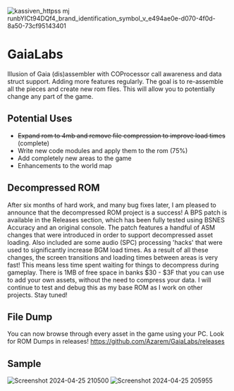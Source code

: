 ![kassiven_httpss mj runbYICt94DQf4_brand_identification_symbol_v_e494ae0e-d070-4f0d-8a50-73cf95143401](https://github.com/Azarem/GaiaLabs/assets/7395229/ff1f5cd9-d3d7-4567-b950-64d6d1191934)

# GaiaLabs
Illusion of Gaia (dis)assembler with COProcessor call awareness and data struct support. Adding more features regularly.
The goal is to re-assemble all the pieces and create new rom files. This will allow you to potentially change any part of the game.

## Potential Uses
- ~~Expand rom to 4mb and remove file compression to improve load times~~ (complete)
- Write new code modules and apply them to the rom (75%)
- Add completely new areas to the game
- Enhancements to the world map

## Decompressed ROM
After six months of hard work, and many bug fixes later, I am pleased to announce that the decompressed ROM project is a success! A BPS patch is available in the Releases section, which has been fully tested using BSNES Accuracy and an original console. The patch features a handful of ASM changes that were introduced in order to support decompressed asset loading. Also included are some audio (SPC) processing 'hacks' that were used to significantly increase BGM load times. As a result of all these changes, the screen transitions and loading times between areas is very fast! This means less time spent waiting for things to decompress during gameplay. There is 1MB of free space in banks $30 - $3F that you can use to add your own assets, without the need to compress your data. I will continue to test and debug this as my base ROM as I work on other projects. Stay tuned!
  
## File Dump
You can now browse through every asset in the game using your PC. Look for ROM Dumps in releases!
https://github.com/Azarem/GaiaLabs/releases

## Sample
![Screenshot 2024-04-25 210500](https://github.com/Azarem/GaiaLabs/assets/7395229/acb007df-34eb-4384-a8ea-628eccea861b)
![Screenshot 2024-04-25 205955](https://github.com/Azarem/GaiaLabs/assets/7395229/acb1481b-f38c-4a73-91ae-763dc15c5b0d)



